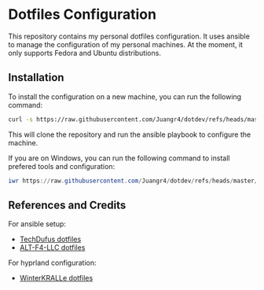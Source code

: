 # Dotfiles Configuration

This repository contains my personal dotfiles configuration. It uses ansible to manage the configuration of my personal machines. At the moment, it only supports Fedora and Ubuntu distributions.

## Installation

To install the configuration on a new machine, you can run the following command:

```bash
curl -s https://raw.githubusercontent.com/Juangr4/dotdev/refs/heads/master/dotfiles | sh
```

This will clone the repository and run the ansible playbook to configure the machine.

If you are on Windows, you can run the following command to install prefered tools and configuration:

```powershell
iwr https://raw.githubusercontent.com/Juangr4/dotdev/refs/heads/master/setup.ps1 -UseBasicParsing | iex
```

## References and Credits

For ansible setup:

- [TechDufus dotfiles](https://github.com/TechDufus/dotfiles)
- [ALT-F4-LLC dotfiles](https://github.com/ALT-F4-LLC/dotfiles)

For hyprland configuration:

- [WinterKRALLe dotfiles](https://github.com/WinterKRALLe/dotfiles)
